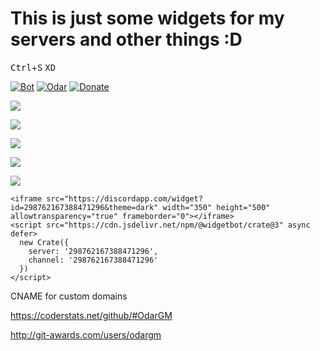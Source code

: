 # This is just some widgets for my servers and other things :D

<kbd>Ctrl</kbd>+<kbd>S</kbd>
<kbd>XD</kbd>

 [![Bot](https://img.shields.io/badge/DiscordBot-Yes-green.svg)](https://bot.odar.xyz)
 [![Odar](https://img.shields.io/badge/Made%20by%3A-Odar-brightgreen.svg)](https://odar.xyz)
 [![Donate](https://img.shields.io/badge/Like%20it-Donate-brightgreen.svg)](https://odar.xyz/donate)
 
<p><a href="https://discord.gg/zvvasbc"><img src="https://discordapp.com/api/guilds/298762167388471296/widget.png?"></a></p>
<p><a href="https://discord.gg/zvvasbc"><img src="https://discordapp.com/api/guilds/298762167388471296/widget.png?style=banner1"></a></p>
<p><a href="https://discord.gg/zvvasbc"><img src="https://discordapp.com/api/guilds/298762167388471296/widget.png?style=banner2"></a></p>
<p><a href="https://discord.gg/zvvasbc"><img src="https://discordapp.com/api/guilds/298762167388471296/widget.png?style=banner3"></a></p>
<p><a href="https://discord.gg/zvvasbc"><img src="https://discordapp.com/api/guilds/298762167388471296/widget.png?style=banner4"></a></p>

```
<iframe src="https://discordapp.com/widget?id=298762167388471296&theme=dark" width="350" height="500" allowtransparency="true" frameborder="0"></iframe>
<script src="https://cdn.jsdelivr.net/npm/@widgetbot/crate@3" async defer>
  new Crate({
    server: '298762167388471296',
    channel: '298762167388471296'
  })
</script>
```

CNAME for custom domains



https://coderstats.net/github/#OdarGM

http://git-awards.com/users/odargm


